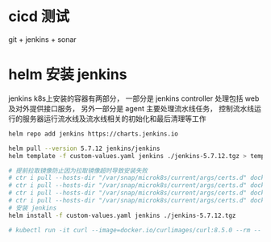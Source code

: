 # cicd 测试
git + jenkins + sonar

# helm 安装 jenkins
jenkins k8s上安装的容器有两部分， 一部分是 jenkins controller 处理包括 web 及对外提供接口服务， 另外一部分是 agent 主要处理流水线任务， 控制流水线运行的服务器运行流水线及流水线相关的初始化和最后清理等工作
```bash
helm repo add jenkins https://charts.jenkins.io

helm pull --version 5.7.12 jenkins/jenkins
helm template -f custom-values.yaml jenkins ./jenkins-5.7.12.tgz > template.yaml

# 提前拉取镜像防止因为拉取镜像超时导致安装失败 
# ctr i pull --hosts-dir "/var/snap/microk8s/current/args/certs.d" docker.io/kiwigrid/k8s-sidecar:1.28.0
# ctr i pull --hosts-dir "/var/snap/microk8s/current/args/certs.d" docker.io/jenkins/inbound-agent:3273.v4cfe589b_fd83-1
# ctr i pull --hosts-dir "/var/snap/microk8s/current/args/certs.d" docker.io/jenkins/jenkins:2.479.1-jdk17
# ctr i pull --hosts-dir "/var/snap/microk8s/current/args/certs.d" docker.io/bats/bats:1.11.0
# 安装 jenkins
helm install -f custom-values.yaml jenkins ./jenkins-5.7.12.tgz

# kubectl run -it curl --image=docker.io/curlimages/curl:8.5.0 --rm -- sh
```